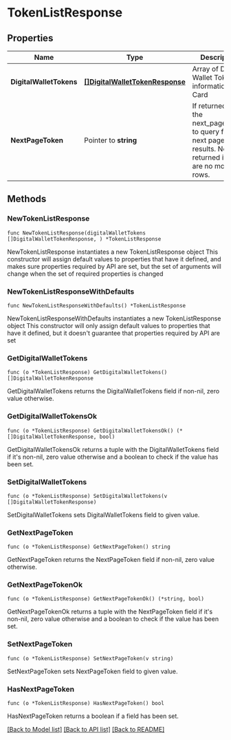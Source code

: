 # TokenListResponse

## Properties

Name | Type | Description | Notes
------------ | ------------- | ------------- | -------------
**DigitalWalletTokens** | [**[]DigitalWalletTokenResponse**](DigitalWalletTokenResponse.md) | Array of Digital Wallet Token information of a Card | 
**NextPageToken** | Pointer to **string** | If returned, use the next_page_token to query for the next page of results. Not returned if there are no more rows. | [optional] 

## Methods

### NewTokenListResponse

`func NewTokenListResponse(digitalWalletTokens []DigitalWalletTokenResponse, ) *TokenListResponse`

NewTokenListResponse instantiates a new TokenListResponse object
This constructor will assign default values to properties that have it defined,
and makes sure properties required by API are set, but the set of arguments
will change when the set of required properties is changed

### NewTokenListResponseWithDefaults

`func NewTokenListResponseWithDefaults() *TokenListResponse`

NewTokenListResponseWithDefaults instantiates a new TokenListResponse object
This constructor will only assign default values to properties that have it defined,
but it doesn't guarantee that properties required by API are set

### GetDigitalWalletTokens

`func (o *TokenListResponse) GetDigitalWalletTokens() []DigitalWalletTokenResponse`

GetDigitalWalletTokens returns the DigitalWalletTokens field if non-nil, zero value otherwise.

### GetDigitalWalletTokensOk

`func (o *TokenListResponse) GetDigitalWalletTokensOk() (*[]DigitalWalletTokenResponse, bool)`

GetDigitalWalletTokensOk returns a tuple with the DigitalWalletTokens field if it's non-nil, zero value otherwise
and a boolean to check if the value has been set.

### SetDigitalWalletTokens

`func (o *TokenListResponse) SetDigitalWalletTokens(v []DigitalWalletTokenResponse)`

SetDigitalWalletTokens sets DigitalWalletTokens field to given value.


### GetNextPageToken

`func (o *TokenListResponse) GetNextPageToken() string`

GetNextPageToken returns the NextPageToken field if non-nil, zero value otherwise.

### GetNextPageTokenOk

`func (o *TokenListResponse) GetNextPageTokenOk() (*string, bool)`

GetNextPageTokenOk returns a tuple with the NextPageToken field if it's non-nil, zero value otherwise
and a boolean to check if the value has been set.

### SetNextPageToken

`func (o *TokenListResponse) SetNextPageToken(v string)`

SetNextPageToken sets NextPageToken field to given value.

### HasNextPageToken

`func (o *TokenListResponse) HasNextPageToken() bool`

HasNextPageToken returns a boolean if a field has been set.


[[Back to Model list]](../../README.md#documentation-for-models) [[Back to API list]](../../README.md#documentation-for-api-endpoints) [[Back to README]](../../README.md)


